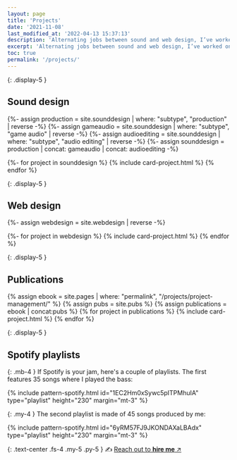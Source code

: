```yaml
---
layout: page
title: 'Projects'
date: '2021-11-08'
last_modified_at: '2022-04-13 15:37:13'
description: 'Alternating jobs between sound and web design, I’ve worked on many projects since the 1990s. A few highlights of the more representative.'
excerpt: 'Alternating jobs between sound and web design, I’ve worked on many projects since the 1990s. A few highlights of the more representative.'
toc: true
permalink: '/projects/'
---
```

{: .display-5 }
## Sound design

{%- assign production = site.sounddesign | where: "subtype", "production" | reverse -%}
{%- assign gameaudio = site.sounddesign | where: "subtype", "game audio" | reverse -%}
{%- assign audioediting = site.sounddesign | where: "subtype", "audio editing" | reverse -%}
{%- assign sounddesign = production | concat: gameaudio | concat: audioediting -%}
  
{%- for project in sounddesign %}
{% include card-project.html %}
{% endfor %}

{: .display-5 }
## Web design

{%- assign webdesign = site.webdesign | reverse -%}

{%- for project in webdesign %}
{% include card-project.html %}
{% endfor %}

{: .display-5 }
## Publications

{% assign ebook = site.pages | where: "permalink", "/projects/project-management/" %}
{% assign pubs = site.pubs %}
{% assign publications = ebook | concat:pubs %}
{% for project in publications %}
{% include card-project.html %}
{% endfor %}

{: .display-5 }
## Spotify playlists

{: .mb-4 }
If Spotify is your jam, here's a couple of playlists. The first features 35 songs where I played the bass:

{% include pattern-spotify.html id="1EC2Hm0xSywc5pITPMhuIA" type="playlist" height="230" margin="mt-3" %}

{: .my-4 }
The second playlist is made of 45 songs produced by me:

{% include pattern-spotify.html id="6yRM57FJ9JKONDAXaLBAdx" type="playlist" height="230" margin="mt-3" %}

{: .text-center .fs-4 .my-5 .py-5 }
✍️ [Reach out to **hire me** ↗︎](/contact/)